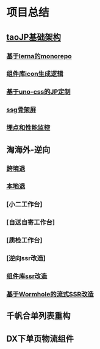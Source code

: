 # 项目总结

## [taoJP基础架构](taoJP.md)

### [基于lerna的monorepo](./lerna_monorepo.md)

### [组件库icon生成逻辑](./generate_icon.md)

### [基于uno-css的JP定制](../posts/uno-css-jp.md)

### [ssg骨架屏](../posts/skelon.md)

### [埋点和性能监控](../posts/埋点.md)

## 淘海外-逆向

### [跨境退](./cross_border.md)

### [本地退](./local_return.md)

### [小二工作台]

### [自送自寄工作台]

### [质检工作台]

### [逆向ssr改造]

### [组件库ssr改造](./component_ssr.md)

### [基于Wormhole的流式SSR改造](./ssr_operate.md)


## 千帆合单列表重构


## DX下单页物流组件

